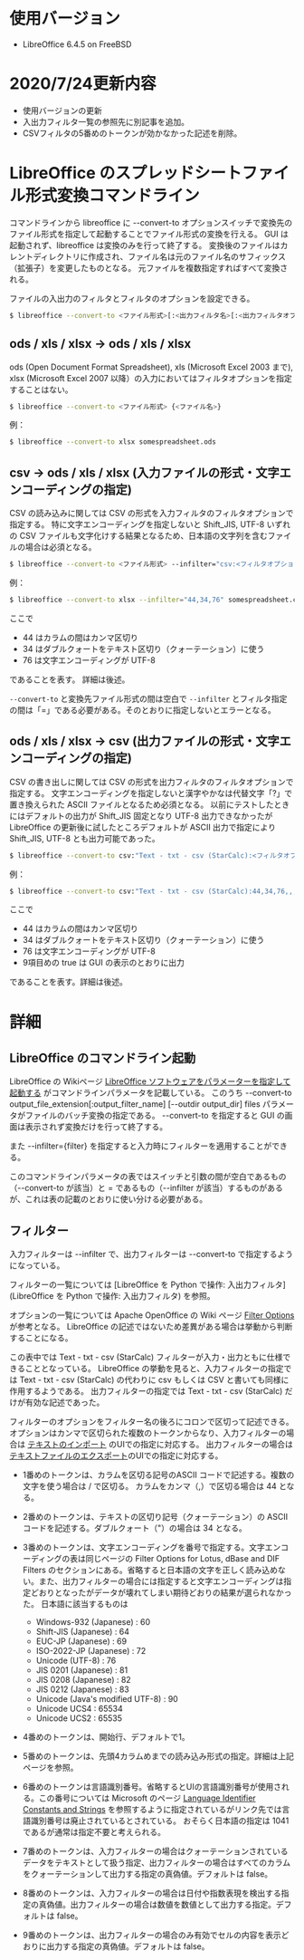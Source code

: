 # 使用バージョン

- LibreOffice 6.4.5 on FreeBSD

# 2020/7/24更新内容

- 使用バージョンの更新
- 入出力フィルタ一覧の参照先に別記事を追加。
- CSVフィルタの5番めのトークンが効かなかった記述を削除。

# LibreOffice のスプレッドシートファイル形式変換コマンドライン

コマンドラインから libreoffice に --convert-to オプションスイッチで変換先のファイル形式を指定して起動することでファイル形式の変換を行える。
GUI は起動されず、libreoffice は変換のみを行って終了する。
変換後のファイルはカレントディレクトリに作成され、ファイル名は元のファイル名のサフィックス（拡張子）を変更したものとなる。
元ファイルを複数指定すればすべて変換される。

ファイルの入出力のフィルタとフィルタのオプションを設定できる。

```sh
$ libreoffice --convert-to <ファイル形式>[:<出力フィルタ名>[:<出力フィルタオプション>]] [<入力フィルタ名>[:<入力フィルタオプション>]] {<ファイル名>}
```

## ods / xls / xlsx → ods / xls / xlsx

ods (Open Document Format Spreadsheet), xls (Microsoft Excel 2003 まで), xlsx (Microsoft Excel 2007 以降）の入力においてはフィルタオプションを指定することはない。

```sh
$ libreoffice --convert-to <ファイル形式> {<ファイル名>}
```

例：

```sh
$ libreoffice --convert-to xlsx somespreadsheet.ods
```

## csv → ods / xls / xlsx (入力ファイルの形式・文字エンコーディングの指定)

CSV の読み込みに関しては CSV の形式を入力フィルタのフィルタオプションで指定する。
特に文字エンコーディングを指定しないと Shift_JIS,  UTF-8 いずれの CSV ファイルも文字化けする結果となるため、日本語の文字列を含むファイルの場合は必須となる。

```sh
$ libreoffice --convert-to <ファイル形式> --infilter="csv:<フィルタオプション>" <ファイル名>
```

例：

```sh
$ libreoffice --convert-to xlsx --infilter="44,34,76" somespreadsheet.csv
```

ここで

- 44 はカラムの間はカンマ区切り
- 34 はダブルクォートをテキスト区切り（クォーテーション）に使う
- 76 は文字エンコーディングが UTF-8

であることを表す。
詳細は後述。

`--convert-to` と変換先ファイル形式の間は空白で `--infilter` とフィルタ指定の間は「=」である必要がある。そのとおりに指定しないとエラーとなる。

## ods / xls / xlsx → csv (出力ファイルの形式・文字エンコーディングの指定)

CSV の書き出しに関しては CSV の形式を出力フィルタのフィルタオプションで指定する。
文字エンコーディングを指定しないと漢字やかなは代替文字「?」で置き換えられた ASCII ファイルとなるため必須となる。
以前にテストしたときにはデフォルトの出力が Shift_JIS 固定となり UTF-8 出力できなかったが LibreOffice の更新後に試したところデフォルトが ASCII 出力で指定により Shift_JIS, UTF-8 とも出力可能であった。

```sh
$ libreoffice --convert-to csv:"Text - txt - csv (StarCalc):<フィルタオプション>" <ファイル名>
```

例：

```sh
$ libreoffice --convert-to csv:"Text - txt - csv (StarCalc):44,34,76,,,,,,true" somespreadsheet.xlsx
```

ここで

- 44 はカラムの間はカンマ区切り
- 34 はダブルクォートをテキスト区切り（クォーテーション）に使う
- 76 は文字エンコーディングが UTF-8
- 9項目めの true は GUI の表示のとおりに出力

であることを表す。詳細は後述。

# 詳細

## LibreOffice のコマンドライン起動

LibreOffice の Wikiページ [LibreOffice ソフトウェアをパラメーターを指定して起動する](https://help.libreoffice.org/Common/Starting_the_Software_With_Parameters/ja) がコマンドラインパラメータを記載している。
このうち --convert-to output_file_extension\[:output_filter_name\] \[--outdir output_dir\] files
パラメータがファイルのバッチ変換の指定である。
--convert-to を指定すると GUI の画面は表示されず変換だけを行って終了する。

また --infilter={filter} を指定すると入力時にフィルターを適用することができる。

このコマンドラインパラメータの表ではスイッチと引数の間が空白であるもの（--convert-to が該当）と = であるもの（--infilter が該当）するものがあるが、これは表の記載のとおりに使い分ける必要がある。

## フィルター

入力フィルターは --infilter で、出力フィルターは --convert-to で指定するようになっている。

フィルターの一覧については [LibreOffice を Python で操作: 入出力フィルタ](LibreOffice を Python で操作: 入出力フィルタ) を参照。

オプションの一覧については Apache OpenOffice の Wiki ページ [Filter Options](https://wiki.openoffice.org/wiki/Documentation/DevGuide/Spreadsheets/Filter_Options) が参考となる。
LibreOffice の記述ではないため差異がある場合は挙動から判断することになる。

この表中では Text - txt - csv (StarCalc) フィルターが入力・出力ともに仕様できることとなっている。
LibreOffice の挙動を見ると、入力フィルターの指定では Text - txt - csv (StarCalc) の代わりに csv もしくは CSV と書いても同様に作用するようである。
出力フィルターの指定では Text - txt - csv (StarCalc) だけが有効な記述であった。

フィルターのオプションをフィルター名の後ろにコロンで区切って記述できる。
オプションはカンマで区切られた複数のトークンからなり、入力フィルターの場合は [テキストのインポート](https://help.libreoffice.org/Common/Text_Import/ja) のUIでの指定に対応する。 
出力フィルターの場合は [テキストファイルのエクスポート](https://help.libreoffice.org/Common/Export_text_files/ja)のUIでの指定に対応する。

- 1番めのトークンは、カラムを区切る記号のASCII コードで記述する。複数の文字を使う場合は / で区切る。
カラムをカンマ（,）で区切る場合は 44 となる。
- 2番めのトークンは、テキストの区切り記号（クォーテーション）の ASCII コードを記述する。ダブルクォート（"）の場合は 34 となる。
- 3番めのトークンは、文字エンコーディングを番号で指定する。文字エンコーディングの表は同じページの Filter Options for Lotus, dBase and DIF Filters のセクションにある。省略すると日本語の文字を正しく読み込めない。また、出力フィルターの場合には指定すると文字エンコーディングは指定どおりとなったがデータが壊れてしまい期待どおりの結果が選られなかった。
日本語に該当するものは
  - Windows-932 (Japanese) : 60
  - Shift-JIS (Japanese) : 64
  - EUC-JP (Japanese) : 69
  - ISO-2022-JP (Japanese) : 72
  - Unicode (UTF-8) : 76
  - JIS 0201 (Japanese) : 81
  - JIS 0208 (Japanese) : 82
  - JIS 0212 (Japanese) : 83
  - Unicode (Java's modified UTF-8) : 90
  - Unicode UCS4 : 65534 
  - Unicode UCS2 : 65535

- 4番めのトークンは、開始行、デフォルトで1。
- 5番めのトークンは、先頭4カラムめまでの読み込み形式の指定。詳細は上記ページを参照。
- 6番めのトークンは言語識別番号。省略するとUIの言語識別番号が使用される。この番号については Microsoft のページ [Language Identifier Constants and Strings](https://docs.microsoft.com/ja-jp/windows/win32/intl/language-identifier-constants-and-strings?redirectedfrom=MSDN) を参照するように指定されているがリンク先では言語識別番号は廃止されているとされている。
おそらく日本語の指定は 1041 であるが通常は指定不要と考えられる。
- 7番めのトークンは、入力フィルターの場合はクォーテーションされているデータをテキストとして扱う指定、出力フィルターの場合はすべてのカラムをクォーテーションして出力する指定の真偽値。デフォルトは false。
- 8番めのトークンは、入力フィルターの場合は日付や指数表現を検出する指定の真偽値。出力フィルターの場合は数値を数値として出力する指定。デフォルトは false。
- 9番めのトークンは、出力フィルターの場合のみ有効でセルの内容を表示どおりに出力する指定の真偽値。デフォルトは false。

